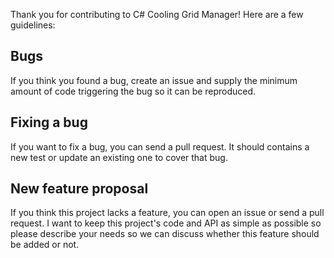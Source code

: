 Thank you for contributing to C# Cooling Grid Manager! Here are a few guidelines:  

## Bugs

If you think you found a bug, create an issue and supply the minimum amount
of code triggering the bug so it can be reproduced.


## Fixing a bug

If you want to fix a bug, you can send a pull request. It should contains a
new test or update an existing one to cover that bug.


## New feature proposal

If you think this project lacks a feature, you can open an issue or send a pull
request. I want to keep this project's code and API as simple as possible so please
describe your needs so we can discuss whether this feature should be added or not.